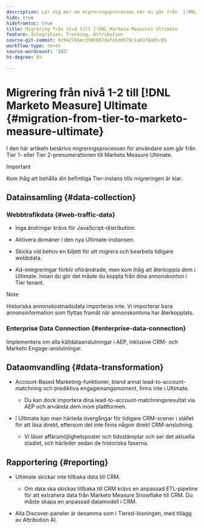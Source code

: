 ```yaml
---
description: Lär dig mer om migreringsprocessen när du går från  [!DNL Marketo Measure] nivåindelad prenumeration till [!DNL Marketo Measure] Ultimate.
hide: true
hidefromtoc: true
title: Migrering från nivå till [!DNL Marketo Measure] Ultimate
feature: Integration, Tracking, Attribution
source-git-commit: 0c94276bec390bb67dafe5dd679c1a0378a05c85
workflow-type: tm+mt
source-wordcount: '283'
ht-degree: 0%

---
```


# Migrering från nivå 1-2 till [!DNL Marketo Measure] Ultimate {#migration-from-tier-to-marketo-measure-ultimate}

I den här artikeln beskrivs migreringsprocessen för användare som går från Tier 1- eller Tier 2-prenumerationen till Marketo Measure Ultimate.

>[!IMPORTANT]
>
>Kom ihåg att behålla din befintliga Tier-instans tills migreringen är klar.

## Datainsamling {#data-collection}

### Webbtrafikdata {#web-traffic-data}

* Inga ändringar krävs för JavaScript-distribution.

* Aktivera domäner i den nya Ultimate-instansen.

* Skicka vid behov en biljett för att migrera och bearbeta tidigare webbdata.

* Ad-integreringar förblir oförändrade, men kom ihåg att återkoppla dem i Ultimate. Innan du gör det måste du koppla från dina annonskonton i Tier tenant.

>[!NOTE]
>
>Historiska annonskostnadsdata importeras inte. Vi importerar bara annonsinformation som flyttas framåt när annonskontona har återkopplats.

### Enterprise Data Connection {#enterprise-data-connection}

Implementera om alla källdataanslutningar i AEP, inklusive CRM- och Marketo Engage-anslutningar.

## Dataomvandling {#data-transformation}

* Account-Based Marketing-funktioner, bland annat lead-to-account-matchning och prediktiva engagemangsmoment, finns inte i Ultimate.

   * Du kan dock importera dina lead-to-account-matchningsresultat via AEP och använda dem inom plattformen.

* I Ultimate kan man härleda övergångar för tidigare CRM-scener i stället för att läsa direkt, eftersom det inte finns någon direkt CRM-anslutning.

   * Vi läser affärsmöjlighetsposter och tidsstämplar och ser det aktuella stadiet, och härleder sedan de historiska faserna.

## Rapportering {#reporting}

* Ultimate skickar inte tillbaka data till CRM.

   * Om data ska skickas tillbaka till CRM krävs en anpassad ETL-pipeline för att extrahera data från Marketo Measure Snowflake till CRM. Du måste skapa en anpassad datamodell i CRM.

* Alla Discover-paneler är desamma som i Tiered-lösningen, med tillägg av Attribution AI.
